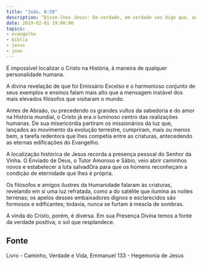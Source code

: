 ```yaml
---
title: "João, 8:58"
description: “Disse-lhes Jesus: Em verdade, em verdade vos digo que, antes que Abraão existisse, eu sou.”
date: 2019-02-01 19:00:00
topics: 
- evangelho
- biblia
- jesus
- joao
---
```


É impossível localizar o Cristo na História, à maneira de qualquer
personalidade humana.

A divina revelação de que foi Emissário Excelso e o harmonioso conjunto
de seus exemplos e ensinos falam mais alto que a mensagem instável dos
mais elevados filósofos que visitaram o mundo.

Antes de Abraão, ou precedendo os grandes vultos da sabedoria e do
amor na História mundial, o Cristo já era o luminoso centro das realizaçôes
humanas. De sua misericórdia partiram os missionários da luz que, lançados
ao movimento da evolução terrestre, cumpriram, mais ou menos bem, a tarefa
redentora que lhes competia entre as criaturas, antecedendo as eternas
edificações do Evangelho.

A localização histórica de Jesus recorda a presença pessoal do Senhor da
Vinha. O Enviado de Deus, o Tutor Amoroso e Sábio, veio abrir caminhos
novos e estabelecer a luta salvadOra para que os homens reconheçam a
condição de eternidade que lhes é própria.

Os filósofos e amigos ilustres da Humanidade falaram às criaturas,
revelando em si uma luz refratada, como a do satélite que ilumina as noites
terrenas; os apelos desses embaixadores dignos e esclarecidos são formosos
e edificantes; todavia, nunca se furtam à mescla de sombras.

A vinda do Cristo, porém, é diversa. Em sua Presença Divina temos a fonte
da verdade positiva, o sol que resplandece.


## Fonte
Livro - Caminho, Verdade e Vida, Emmanuel
133 - Hegemonia de Jesus
